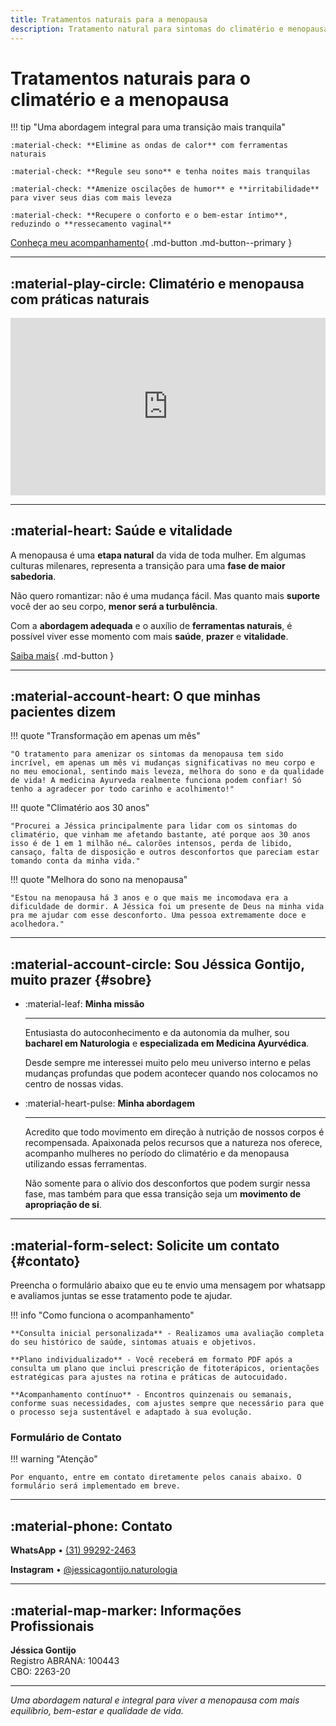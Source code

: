 ```yaml
---
title: Tratamentos naturais para a menopausa
description: Tratamento natural para sintomas do climatério e menopausa. Utilize a medicina ayurveda e práticas integrativas para recuperar equilíbrio, bem-estar e qualidade de vida.
---
```


# Tratamentos naturais para o climatério e a menopausa

!!! tip "Uma abordagem integral para uma transição mais tranquila"

    :material-check: **Elimine as ondas de calor** com ferramentas naturais
    
    :material-check: **Regule seu sono** e tenha noites mais tranquilas
    
    :material-check: **Amenize oscilações de humor** e **irritabilidade** para viver seus dias com mais leveza
    
    :material-check: **Recupere o conforto e o bem-estar íntimo**, reduzindo o **ressecamento vaginal**

[Conheça meu acompanhamento](#contato){ .md-button .md-button--primary }

---

## :material-play-circle: Climatério e menopausa com práticas naturais

<div style="position: relative; padding-bottom: 56.25%; height: 0; overflow: hidden;">
  <iframe src="https://www.youtube.com/embed/BR0vg-rcyB8" 
          style="position: absolute; top: 0; left: 0; width: 100%; height: 100%; border: 0;" 
          allowfullscreen 
          title="Climatério e menopausa com práticas naturais">
  </iframe>
</div>

---

## :material-heart: Saúde e vitalidade

A menopausa é uma **etapa natural** da vida de toda mulher. Em algumas culturas milenares, representa a transição para uma **fase de maior sabedoria**.

Não quero romantizar: não é uma mudança fácil. Mas quanto mais **suporte** você der ao seu corpo, **menor será a turbulência**.

Com a **abordagem adequada** e o auxílio de **ferramentas naturais**, é possível viver esse momento com mais **saúde**, **prazer** e **vitalidade**.

[Saiba mais](#sobre){ .md-button }

---

## :material-account-heart: O que minhas pacientes dizem

!!! quote "Transformação em apenas um mês"
    
    "O tratamento para amenizar os sintomas da menopausa tem sido incrível, em apenas um mês vi mudanças significativas no meu corpo e no meu emocional, sentindo mais leveza, melhora do sono e da qualidade de vida! A medicina Ayurveda realmente funciona podem confiar! Só tenho a agradecer por todo carinho e acolhimento!"

!!! quote "Climatério aos 30 anos"
    
    "Procurei a Jéssica principalmente para lidar com os sintomas do climatério, que vinham me afetando bastante, até porque aos 30 anos isso é de 1 em 1 milhão né… calorões intensos, perda de libido, cansaço, falta de disposição e outros desconfortos que pareciam estar tomando conta da minha vida."

!!! quote "Melhora do sono na menopausa"
    
    "Estou na menopausa há 3 anos e o que mais me incomodava era a dificuldade de dormir. A Jéssica foi um presente de Deus na minha vida pra me ajudar com esse desconforto. Uma pessoa extremamente doce e acolhedora."

---

## :material-account-circle: Sou Jéssica Gontijo, muito prazer {#sobre}

<div class="grid cards" markdown>

-   :material-leaf: **Minha missão**

    ---
    
    Entusiasta do autoconhecimento e da autonomia da mulher, sou **bacharel em Naturologia** e **especializada em Medicina Ayurvédica**. 
    
    Desde sempre me interessei muito pelo meu universo interno e pelas mudanças profundas que podem acontecer quando nos colocamos no centro de nossas vidas.

-   :material-heart-pulse: **Minha abordagem**

    ---
    
    Acredito que todo movimento em direção à nutrição de nossos corpos é recompensada. Apaixonada pelos recursos que a natureza nos oferece, acompanho mulheres no período do climatério e da menopausa utilizando essas ferramentas.
    
    Não somente para o alívio dos desconfortos que podem surgir nessa fase, mas também para que essa transição seja um **movimento de apropriação de si**.

</div>

---

## :material-form-select: Solicite um contato {#contato}

Preencha o formulário abaixo que eu te envio uma mensagem por whatsapp e avaliamos juntas se esse tratamento pode te ajudar.

!!! info "Como funciona o acompanhamento"

    **Consulta inicial personalizada** - Realizamos uma avaliação completa do seu histórico de saúde, sintomas atuais e objetivos.
    
    **Plano individualizado** - Você receberá em formato PDF após a consulta um plano que inclui prescrição de fitoterápicos, orientações estratégicas para ajustes na rotina e práticas de autocuidado.
    
    **Acompanhamento contínuo** - Encontros quinzenais ou semanais, conforme suas necessidades, com ajustes sempre que necessário para que o processo seja sustentável e adaptado à sua evolução.

### Formulário de Contato

!!! warning "Atenção"
    
    Por enquanto, entre em contato diretamente pelos canais abaixo. O formulário será implementado em breve.

---

## :material-phone: Contato

**WhatsApp** • [(31) 99292-2463](https://wa.me/5531992922463)

**Instagram** • [@jessicagontijo.naturologia](https://instagram.com/jessicagontijo.naturologia)

---

## :material-map-marker: Informações Profissionais

**Jéssica Gontijo**  
Registro ABRANA: 100443  
CBO: 2263-20

---

*Uma abordagem natural e integral para viver a menopausa com mais equilíbrio, bem-estar e qualidade de vida.*
